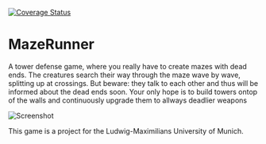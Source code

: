 [![Coverage Status](https://coveralls.io/repos/github/Knorrke/MazeRunner/badge.svg?branch=master)](https://coveralls.io/github/Knorrke/MazeRunner?branch=master)
# MazeRunner
A tower defense game, where you really have to create mazes with dead ends. 
The creatures search their way through the maze wave by wave, splitting up at crossings. 
But beware: they talk to each other and thus will be informed about the dead ends soon. 
Your only hope is to build towers ontop of the walls and continuously upgrade them to allways deadlier weapons

![Screenshot](https://user-images.githubusercontent.com/11499926/40362892-268257ee-5dce-11e8-9364-ba883471b00d.png "Screenshot of current state")

This game is a project for the Ludwig-Maximilians University of Munich.
